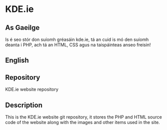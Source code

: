 KDE.ie 
======

As Gaeilge
----------

Is é seo stór don suíomh gréasáin kde.ie, tá an cuid is mó den suíomh
deanta i PHP, ach tá an HTML, CSS agus na taispáinteas anseo freisin!

English
-------

Repository
----------
KDE.ie website repository

Description
-----------
This is the KDE.ie website git repository, it stores the PHP and 
HTML source code of the website along with the images and other items used in 
the site.

